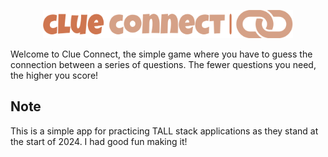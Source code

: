 <p align="center"><img src="https://raw.githubusercontent.com/btaskew/clue-connect/main/public/logo.svg" width="400"></p>

Welcome to Clue Connect, the simple game where you have to guess the connection between a series of questions. The fewer questions you need, the higher you score!

## Note
This is a simple app for practicing TALL stack applications as they stand at the start of 2024. I had good fun making it!
